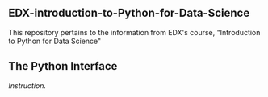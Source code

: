 ## EDX-introduction-to-Python-for-Data-Science
This repository pertains to the information from EDX's course, "Introduction to Python for Data Science"

## The Python Interface
*Instruction.* </span> 
